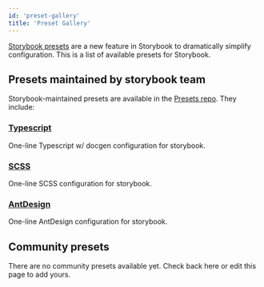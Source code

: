 ```yaml
---
id: 'preset-gallery'
title: 'Preset Gallery'
---
```


[Storybook presets](../introduction/) are a new feature in Storybook to dramatically simplify configuration. This is a list of available presets for Storybook.

## Presets maintained by storybook team

Storybook-maintained presets are available in the [Presets repo](https://github.com/storybookjs/presets). They include:

### [Typescript](https://github.com/storybookjs/presets/tree/master/packages/preset-typescript)

One-line Typescript w/ docgen configuration for storybook.

### [SCSS](https://github.com/storybookjs/presets/tree/master/packages/preset-scss)

One-line SCSS configuration for storybook.

### [AntDesign](https://github.com/storybookjs/presets/tree/master/packages/preset-ant-design)

One-line AntDesign configuration for storybook.

## Community presets

There are no community presets available yet. Check back here or edit this page to add yours.
